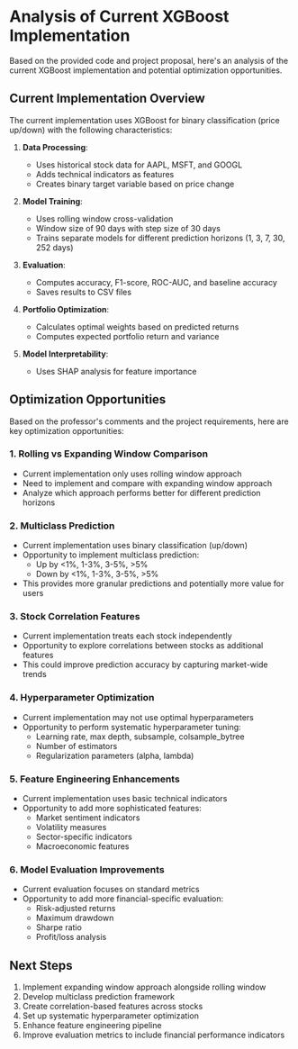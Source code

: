 # Analysis of Current XGBoost Implementation

Based on the provided code and project proposal, here's an analysis of the current XGBoost implementation and potential optimization opportunities.

## Current Implementation Overview

The current implementation uses XGBoost for binary classification (price up/down) with the following characteristics:

1. **Data Processing**:
   - Uses historical stock data for AAPL, MSFT, and GOOGL
   - Adds technical indicators as features
   - Creates binary target variable based on price change

2. **Model Training**:
   - Uses rolling window cross-validation
   - Window size of 90 days with step size of 30 days
   - Trains separate models for different prediction horizons (1, 3, 7, 30, 252 days)

3. **Evaluation**:
   - Computes accuracy, F1-score, ROC-AUC, and baseline accuracy
   - Saves results to CSV files

4. **Portfolio Optimization**:
   - Calculates optimal weights based on predicted returns
   - Computes expected portfolio return and variance

5. **Model Interpretability**:
   - Uses SHAP analysis for feature importance

## Optimization Opportunities

Based on the professor's comments and the project requirements, here are key optimization opportunities:

### 1. Rolling vs Expanding Window Comparison
- Current implementation only uses rolling window approach
- Need to implement and compare with expanding window approach
- Analyze which approach performs better for different prediction horizons

### 2. Multiclass Prediction
- Current implementation uses binary classification (up/down)
- Opportunity to implement multiclass prediction:
  - Up by <1%, 1-3%, 3-5%, >5%
  - Down by <1%, 1-3%, 3-5%, >5%
- This provides more granular predictions and potentially more value for users

### 3. Stock Correlation Features
- Current implementation treats each stock independently
- Opportunity to explore correlations between stocks as additional features
- This could improve prediction accuracy by capturing market-wide trends

### 4. Hyperparameter Optimization
- Current implementation may not use optimal hyperparameters
- Opportunity to perform systematic hyperparameter tuning:
  - Learning rate, max depth, subsample, colsample_bytree
  - Number of estimators
  - Regularization parameters (alpha, lambda)

### 5. Feature Engineering Enhancements
- Current implementation uses basic technical indicators
- Opportunity to add more sophisticated features:
  - Market sentiment indicators
  - Volatility measures
  - Sector-specific indicators
  - Macroeconomic features

### 6. Model Evaluation Improvements
- Current evaluation focuses on standard metrics
- Opportunity to add more financial-specific evaluation:
  - Risk-adjusted returns
  - Maximum drawdown
  - Sharpe ratio
  - Profit/loss analysis

## Next Steps

1. Implement expanding window approach alongside rolling window
2. Develop multiclass prediction framework
3. Create correlation-based features across stocks
4. Set up systematic hyperparameter optimization
5. Enhance feature engineering pipeline
6. Improve evaluation metrics to include financial performance indicators
